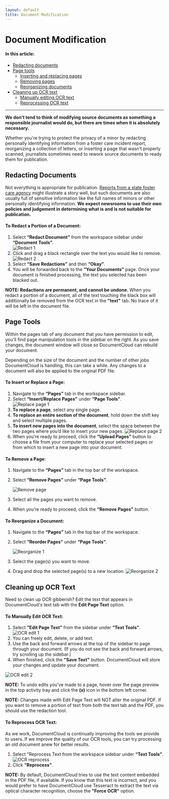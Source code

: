 ```yaml
---
layout: default
title: Document Modification
---
```


# Document Modification

#### In this article:
  * [Redacting documents](#redacting-documents)
  * [Page tools](#page-tools)
      - [Inserting and replacing pages](#to-insert-or-replace-a-page)
      - [Removing pages](#to-remove-a-page)
      - [Reorganizing documents](#to-reorganize-a-document)
  * [Cleaning up OCR text](#cleaning-up-ocr-text)
      - [Manually editing OCR text](#to-manually-edit-ocr-text)
      - [Reprocessing OCR text](#to-reprocess-ocr-text)
      
***

**We don't tend to think of modifying source documents as something a responsible journalist would do, but there are times when it is absolutely necessary.**

Whether you're trying to protect the privacy of a minor by redacting personally identifying information from a foster care incident report, reorganizing a collection of letters, or inserting a page that wasn't properly scanned, journalists sometimes need to rework source documents to ready them for publication. 

## Redacting Documents
Not everything is appropriate for publication. [Reports from a state foster care agency](http://media.apps.chicagotribune.com/docs/ct-met-dcfs-letters.html) might illustrate a story well, but such documents are also usually full of sensitive information like the full names of minors or other personally identifying information. **We expect newsrooms to use their own policies and judgement in determining what is and is not suitable for publication.**

#### To Redact a Portion of a Document:

1. Select **“Redact Document”** from the workspace sidebar under **“Document Tools”**.    
    ![Redact 1](./images/document_modification/redact.png)
2. Click and drag a black rectangle over the text you would like to remove.
    ![Redact 2](./images/document_modification/document_modification1.gif)
3. Select **“Save Redactions”** and then **“Okay”**. 
4. You will be forwarded back to the **“Your Documents”** page. Once your document is finished processing, the text you selected has been blacked out.

<p class="note"><b>NOTE: Redactions are permanent, and cannot be undone.</b> When you redact a portion of a document, all of the text touching the black box will additionally be removed from the OCR text in the <b>"text"</b> tab. No trace of it will be left in the document file.</p>

## Page Tools

Within the pages tab of any document that you have permission to edit, you'll find page manipulation tools in the sidebar on the right. As you save changes, the document window will close so DocumentCloud can rebuild your document.

Depending on the size of the document and the number of other jobs DocumentCloud is handling, this can take a while. Any changes to a document will also be applied to the original PDF file.

#### To Insert or Replace a Page:

1. Navigate to the **“Pages”** tab in the workspace sidebar.
2. Select **“Insert/Replace Pages”** under **“Page Tools”**.    
![Replace page 1](./images/document_modification/insertpage.png)
3. **To replace a page**, select any single page.
4. **To replace an entire section of the document**, hold down the shift key and select multiple pages.
5. **To insert new pages into the document**, select the space between the two pages where you’d like to insert your new pages.
![Replace page 2](./images/document_modification/document_modification2.gif)
6. When you’re ready to proceed, click the **“Upload Pages”** button to choose a file from your computer to replace your selected pages or from which to insert a new page into your document.

#### To Remove a Page:

1. Navigate to the **“Pages”** tab in the top bar of the workspace.
2. Select **“Remove Pages”** under **“Page Tools”**.

    ![Remove page](./images/document_modification/removepage.png)
3. Select all the pages you want to remove.
4. When you’re ready to proceed, click the **“Remove Pages”** button.


#### To Reorganize a Document:

1. Navigate to the **“Pages”** tab in the top bar of the workspace.
2. Select **“Reorder Pages”** under **“Page Tools”**.

    ![Reorganize 1](./images/document_modification/reorderpage.png)
3. Select the page(s) you want to move.
3. Drag and drop the selected page(s) to a new location.
    ![Reorganize 2](./images/document_modification/document_modification4.gif)

## Cleaning up OCR Text

Need to clean up OCR gibberish? Edit the text that appears in DocumentCloud's text tab with the **Edit Page Text** option. 

#### To Manually Edit OCR Text:

1. Select **“Edit Page Text”** from the sidebar under **“Text Tools”**.             
    ![OCR edit 1](./images/document_modification/editpage.png)
2. You can freely edit, delete, or add text. 
3. Use the back and forward arrows at the top of the sidebar to page through your document. (If you do not see the back and forward arrows, try scrolling up the sidebar.)
4. When finished, click the **"Save Text"** button. DocumentCloud will store your changes and update your document.

![OCR edit 2](./images/document_modification/document_modification3.png)


<p class="note"><b>NOTE:</b> To undo edits you’ve made to a page, hover over the page preview in the top activity tray and click the <b>(x)</b> icon in the bottom left corner.</p>

<p class="note"><b>NOTE:</b> Changes made with Edit Page Text will NOT alter the original PDF. If you want to remove a portion of text from both the text tab and the PDF, you should use the redaction tool.</p>

#### To Reprocess OCR Text:

As we work, DocumentCloud is continually improving the tools we provide to users. If we improve the quality of our OCR tools, you can try processing an old document anew for better results. 

1. Select “Reprocess Text from the workspace sidebar under **“Text Tools”**.           
    ![OCR reprocess](./images/document_modification/reprocess.png)
2. Click **“Reprocess”**.

<p class="note"><b>NOTE:</b> By default, DocumentCloud tries to use the text content embedded in the PDF file, if available. If you know that this text is incorrect, and you would prefer to have DocumentCloud use Tesseract to extract the text via optical character recognition, choose the <b>"Force OCR"</b> option.</p>


